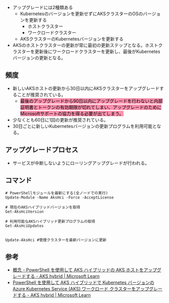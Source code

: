 - アップグレードには2種類ある
	- Kubernetesのバージョンを更新せずにAKSクラスターのOSのバージョンを更新する
		- ホストクラスター
		- ワークロードクラスター
	- AKSクラスターのKubernetesバージョンを更新する
- AKSのホストクラスターの更新が常に最初の更新ステップとなる。ホストクラスターを更新後にワークロードクラスターを更新し、最後がKubernetesバージョンの更新となる。

## 頻度
- 新しいAKSホストの更新から30日以内にAKSクラスターをアップグレードすることが推奨されている。
	- <mark style="background: #FF5582A6;">最後のアップグレードから90日以内にアップグレードを行わないと内部証明書とトークンの有効期限が切れてしまい、アップグレードのためにMicrosoftサポートの協力を得る必要が出てしまう。</mark>
- 少なくとも60日に1回の更新が推奨されている。
- 30日ごとに新しいKubernetesバージョンの更新プログラムを利用可能となる。

## アップグレードプロセス
- サービスが中断しないようにローリングアップグレードが行われる。

## コマンド
```
# PowerShellモジュールを最新にする(全ノードでの実行)
Update-Module -Name AksHci -Force -AcceptLicense

# 現在のAKSハイブリッドバージョンを取得
Get-AksHciVersion

# 利用可能なAKSハイブリッド更新プログラムの取得
Get-AksHciUpdates


Update-AksHci #管理クラスターを最新バージョンに更新

```


## 参考
- [概念 - PowerShell を使用して AKS ハイブリッドの AKS ホストをアップグレードする - AKS hybrid | Microsoft Learn](https://learn.microsoft.com/ja-jp/azure/aks/hybrid/update-akshci-host-powershell)
- [PowerShell を使用して AKS ハイブリッドで Kubernetes バージョンのAzure Kubernetes Service (AKS) ワークロード クラスターをアップグレードする - AKS hybrid | Microsoft Learn](https://learn.microsoft.com/ja-jp/azure/aks/hybrid/upgrade)